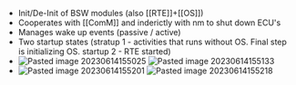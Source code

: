 - Init/De-Init of BSW modules (also [[RTE]]+[[OS]])
- Cooperates with [[ComM]] and inderictly with nm to shut down ECU's
- Manages wake up events (passive / active)
- Two startup states (stratup 1 - activities that runs without OS. Final step is initializing OS. startup 2 - RTE started)
- ![Pasted image 20230614155025](https://github.com/LivingLegendLL/Autosar_Learning/assets/125698571/f37fb7cd-81cc-43c4-a9af-db0c3eadc248)
	![Pasted image 20230614155133](https://github.com/LivingLegendLL/Autosar_Learning/assets/125698571/b82da89b-8038-458e-9cd8-055ef7d1ff68)
- ![Pasted image 20230614155201](https://github.com/LivingLegendLL/Autosar_Learning/assets/125698571/089f8efa-2806-4059-88fc-88e3b87368be)
	![Pasted image 20230614155218](https://github.com/LivingLegendLL/Autosar_Learning/assets/125698571/6f2e8625-c878-4372-b765-475fd1eed026)

